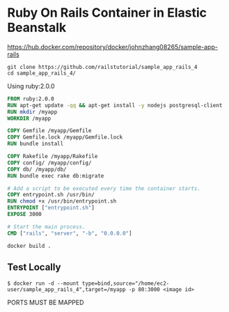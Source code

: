 # Ruby On Rails Container in Elastic Beanstalk

https://hub.docker.com/repository/docker/johnzhang08265/sample-app-rails

```
git clone https://github.com/railstutorial/sample_app_rails_4
cd sample_app_rails_4/
```

Using ruby:2.0.0

```Dockerfile
FROM ruby:2.0.0
RUN apt-get update -qq && apt-get install -y nodejs postgresql-client
RUN mkdir /myapp
WORKDIR /myapp

COPY Gemfile /myapp/Gemfile
COPY Gemfile.lock /myapp/Gemfile.lock
RUN bundle install

COPY Rakefile /myapp/Rakefile
COPY config/ /myapp/config/
COPY db/ /myapp/db/
RUN bundle exec rake db:migrate

# Add a script to be executed every time the container starts.
COPY entrypoint.sh /usr/bin/
RUN chmod +x /usr/bin/entrypoint.sh
ENTRYPOINT ["entrypoint.sh"]
EXPOSE 3000

# Start the main process.
CMD ["rails", "server", "-b", "0.0.0.0"]
```

```
docker build .
```

## Test Locally

```
$ docker run -d --mount type=bind,source="/home/ec2-user/sample_app_rails_4",target=/myapp -p 80:3000 <image id>
```

PORTS MUST BE MAPPED
